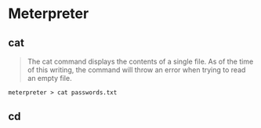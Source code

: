 # Meterpreter



## cat

> The cat command displays the contents of a single file. As of the time of this writing, the command will throw an error when trying to read an empty file.

```
meterpreter > cat passwords.txt
```

## cd





